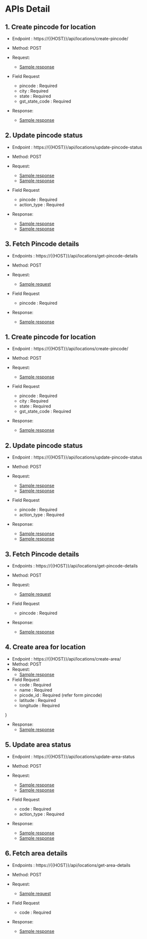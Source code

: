 # APIs Detail
## 1. Create pincode for location
* Endpoint : https://{{HOST}}/api/locations/create-pincode/
* Method: POST
* Request:
    * [Sample response](/doordelvr/location/tests/sample_input/pincode_create.json)
* Field Request
    * pincode : Required
    * city : Required
    * state : Required
    * gst_state_code : Required
    
* Response:
    * [Sample response](/doordelvr/location/tests/sample_output/pincode_create.json)
    

## 2. Update pincode status
* Endpoint : https://{{HOST}}/api/locations/update-pincode-status
* Method: POST
* Request:
    * [Sample response](/doordelvr/location/tests/sample_input/pincode_activate.json)
    * [Sample response](/doordelvr/location/tests/sample_input/pincode_deactivate.json)
* Field Request
    * pincode : Required
    * action_type : Required
    
* Response:
    * [Sample response](/doordelvr/location/tests/sample_output/pincode_activate.json)
    * [Sample response](/doordelvr/location/tests/sample_output/pincode_deactivate.json)

## 3. Fetch Pincode details
* Endpoints : https://{{HOST}}/api/locations/get-pincode-details
* Method: POST
* Request:
    * [Sample request](/doordelvr/location/tests/sample_input/pincode_get_details.json)
* Field Request
    * pincode : Required
    
* Response:
    * [Sample response](/doordelvr/location/tests/sample_output/pincode_get_details.json)
    
## 1. Create pincode for location
* Endpoint : https://{{HOST}}/api/locations/create-pincode/
* Method: POST
* Request:
    * [Sample response](/doordelvr/location/tests/sample_input/pincode_create.json)
* Field Request
    * pincode : Required
    * city : Required
    * state : Required
    * gst_state_code : Required
    
* Response:
    * [Sample response](/doordelvr/location/tests/sample_output/pincode_create.json)
    

## 2. Update pincode status
* Endpoint : https://{{HOST}}/api/locations/update-pincode-status
* Method: POST
* Request:
    * [Sample response](/doordelvr/location/tests/sample_input/pincode_activate.json)
    * [Sample response](/doordelvr/location/tests/sample_input/pincode_deactivate.json)
* Field Request
    * pincode : Required
    * action_type : Required
    
* Response:
    * [Sample response](/doordelvr/location/tests/sample_output/pincode_activate.json)
    * [Sample response](/doordelvr/location/tests/sample_output/pincode_deactivate.json)

## 3. Fetch Pincode details
* Endpoints : https://{{HOST}}/api/locations/get-pincode-details
* Method: POST
* Request:
    * [Sample request](/doordelvr/location/tests/sample_input/pincode_get_details.json)
* Field Request
    * pincode : Required
    
* Response:
    * [Sample response](/doordelvr/location/tests/sample_output/pincode_get_details.json)
  

## 4. Create area for location
* Endpoint : https://{{HOST}}/api/locations/create-area/
* Method: POST
* Request:
    * [Sample response](/doordelvr/location/tests/sample_input/area_create.json)
* Field Request
    * code : Required
    * name : Required
    * picode_id : Required (refer form pincode)
    * latitude : Required
    * longitude : Required
    
}
* Response:
    * [Sample response](/doordelvr/location/tests/sample_output/area_create.json)
    

## 5. Update area status
* Endpoint : https://{{HOST}}/api/locations/update-area-status
* Method: POST
* Request:
    * [Sample response](/doordelvr/location/tests/sample_input/area_activate.json)
    * [Sample response](/doordelvr/location/tests/sample_input/area_deactivate.json)
* Field Request
    * code : Required
    * action_type : Required
    
* Response:
    * [Sample response](/doordelvr/location/tests/sample_output/area_activate.json)
    * [Sample response](/doordelvr/location/tests/sample_output/area_deactivate.json)

## 6. Fetch area details
* Endpoints : https://{{HOST}}/api/locations/get-area-details
* Method: POST
* Request:
    * [Sample request](/doordelvr/location/tests/sample_input/area_get_details.json)
* Field Request
    * code : Required
    
* Response:
    * [Sample response](/doordelvr/location/tests/sample_output/area_get_details.json)

